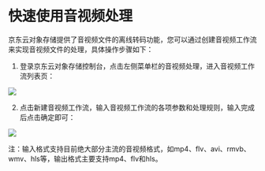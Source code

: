 # 快速使用音视频处理

京东云对象存储提供了音视频文件的离线转码功能，您可以通过创建音视频工作流来实现音视频文件的处理，具体操作步骤如下：

1. 登录京东云对象存储控制台，点击左侧菜单栏的音视频处理，进入音视频工作流列表页：

![](https://github.com/jdcloudcom/cn/blob/edit/image/Object-Storage-Service/OSS-068.png)

2. 点击新建音视频工作流，输入音视频工作流的各项参数和处理规则，输入完成后点击确定即可：

![](https://github.com/jdcloudcom/cn/blob/edit/image/Object-Storage-Service/OSS-069.png)

注：输入格式支持目前绝大部分主流的音视频格式，如mp4、flv、avi、rmvb、wmv、hls等，输出格式主要支持mp4、flv和hls。
